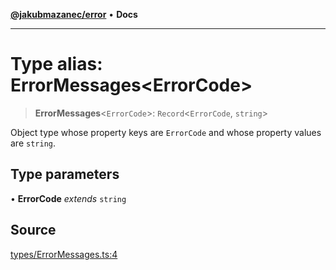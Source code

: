 [**@jakubmazanec/error**](../README.md) • **Docs**

---

# Type alias: ErrorMessages\<ErrorCode\>

> **ErrorMessages**\<`ErrorCode`\>: `Record`\<`ErrorCode`, `string`\>

Object type whose property keys are `ErrorCode` and whose property values are `string`.

## Type parameters

• **ErrorCode** _extends_ `string`

## Source

[types/ErrorMessages.ts:4](https://github.com/jakubmazanec/tools/blob/2f8bfe433bf76006231c1e3b5197238029672b8c/packages/error/source/types/ErrorMessages.ts#L4)
